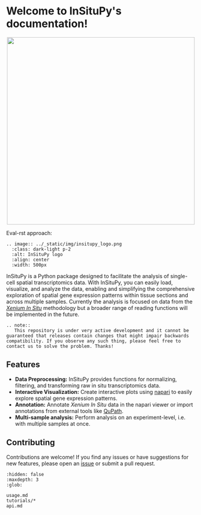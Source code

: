 # Welcome to InSituPy's documentation!

<p align="center">
   <img src="|logo|" width="500">
</p>

Eval-rst approach:

```{eval-rst}
.. image:: ../_static/img/insitupy_logo.png
  :class: dark-light p-2
  :alt: InSituPy logo
  :align: center
  :width: 500px
```

InSituPy is a Python package designed to facilitate the analysis of single-cell spatial transcriptomics data. With InSituPy, you can easily load, visualize, and analyze the data, enabling and simplifying the comprehensive exploration of spatial gene expression patterns within tissue sections and across multiple samples.
Currently the analysis is focused on data from the [_Xenium In Situ_](https://www.10xgenomics.com/platforms/xenium) methodology but a broader range of reading functions will be implemented in the future.

```{eval-rst}
.. note::
   This repository is under very active development and it cannot be guaranteed that releases contain changes that might impair backwards compatibility. If you observe any such thing, please feel free to contact us to solve the problem. Thanks!
```

## Features

- **Data Preprocessing:** InSituPy provides functions for normalizing, filtering, and transforming raw in situ transcriptomics data.
- **Interactive Visualization:** Create interactive plots using [napari](https://napari.org/stable/#) to easily explore spatial gene expression patterns.
- **Annotation:** Annotate _Xenium In Situ_ data in the napari viewer or import annotations from external tools like [QuPath](https://qupath.github.io/).
- **Multi-sample analysis:** Perform analysis on an experiment-level, i.e. with multiple samples at once.

## Contributing

Contributions are welcome! If you find any issues or have suggestions for new features, please open an [issue](https://github.com/SpatialPathology/InSituPy/issues) or submit a pull request.

```{toctree}
:hidden: false
:maxdepth: 3
:glob:

usage.md
tutorials/*
api.md
```